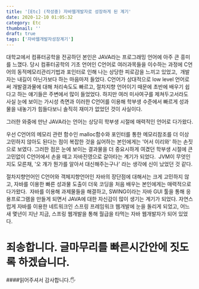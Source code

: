 ```yaml
---
title: '[Etc] (작성중) 자바웹개발자로 성장하게 된 계기'
date: 2020-12-10 01:05:32
category: Etc
thumbnail: ''
draft: true
tags: ['자바웹개발자성장계기']
---
```


대학교에서 컴퓨터공학을 전공하던 본인은 JAVA라는 프로그래밍 언어에 아주 큰 흥미를 느꼈다.
당시 컴퓨터공학의 기초 언어인 C언어로 여러과목들을 이수하는 과정에 C언어의 동적메모리관리기법과 포인터로 인해 나는 상당한 피로감을 느끼고 있었고,  개발자는 내길이 아닌가보다 하는 마음마저 들었다.
C언어가 상대적으로 low level 언어로써 개발결과물에 대해 처리속도도 빠르고, 절차지향 언어이기 때문에 초반에 배우기 쉽다고 하는 얘기들은 주변에서 많이 들었었다. 하지만 여러 미사여구를 제쳐두고서라도 사실 눈에 보이는 가시성 측면과 이러한 C언어를 이용해 학부생 수준에서 빠르게 성과물을 내놓기가 힘들다보니 솔직히 재미가 없었던 것이 사실이다.

그러한 와중에 만난 JAVA라는 언어는 상당히 학부생 시절에 매력적인 언어로 다가왔다.

우선 C언어의 메모리 관련 함수인 malloc함수와 포인터를 통한 메모리참조를 더 이상 고민하지 않아도 된다는 점이 복잡한 것을 싫어하는 본인에게는 '어서 이리와' 하는 손짓으로 보였다.
그러한 점은 눈에 보이는 결과물을 더 중요시하게 여겼던 학부생 시절에 큰 고민없이 C언어에서 손을 떼고 자바진영으로 갈아타는 계기가 되었다.  JVM이 무엇인지도 모른채, '오 걔가 뭔가를 알아서 대신해주는구나' 라는 생각에 신이 났었던 것 같다.

절차지향언어인 C언어와 객체지향언어인 자바의 장단점에 대해서는 크게 고민하지 않고, 자바를 이용한 빠른 성과물 도출이 더욱 코딩을 처음 배우는 본인에게는 매력적으로 다가왔다.  자바를 이용해 과제물들을 해결하고, SWING이라는 자바 GUI 툴을 통해 응용프로그램을 만들게 되면서 JAVA에 대한 자신감이 많이 생기는 계기가 되었다. 자연스럽게 자바를 이용한 네트워크인 스프링 프레임워크 웹개발에 눈을 돌리게 되었고, 어느새 몇년이 지난 지금, 스프링 웹개발을 통해 월급을 타먹는 자바 웹개발자가 되어 있었다.

# 죄송합니다. 글마무리를 빠른시간안에 짓도록 하겠습니다.

####읽어주셔서 감사합니다.🖐
